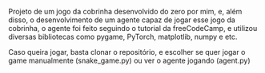 Projeto de um jogo da cobrinha desenvolvido do zero por mim, e, além disso, o desenvolvimento de um agente capaz de jogar esse jogo da cobrinha, o agente foi feito seguindo o tutorial da freeCodeCamp, e utilizou diversas bibliotecas como pygame, PyTorch, matplotlib, numpy e etc.

Caso queira jogar, basta clonar o repositório, e escolher se quer jogar o game manualmente (snake_game.py) ou ver o agente jogando (agent.py)